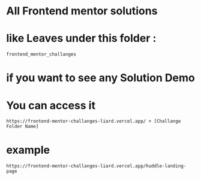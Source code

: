# All Frontend mentor solutions 
  # like Leaves under this folder :
  ``
  frontend_mentor_challanges
 ``
 # if  you want to see any Solution Demo  
 # You can access it 
``
https://frontend-mentor-challanges-liard.vercel.app/ + [Challange Folder Name]
``
# example 
``
https://frontend-mentor-challanges-liard.vercel.app/huddle-landing-page
``
